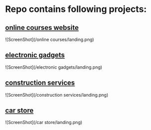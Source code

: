 # Repo contains following projects:
## [online courses website](https://github.com/amrali21/front-end-web-apps/tree/master/online%20courses)

![ScreenShot](/online courses/landing.png)

## [electronic gadgets](https://github.com/amrali21/front-end-web-apps/tree/master/electronic%20gadgets)

![ScreenShot](/electronic gadgets/landing.png)

## [construction services](https://github.com/amrali21/front-end-web-apps/tree/master/construction%20services)

![ScreenShot](/construction services/landing.png)

## [car store](https://github.com/amrali21/front-end-web-apps/tree/master/car%20store)

![ScreenShot](/car store/landing.png)

